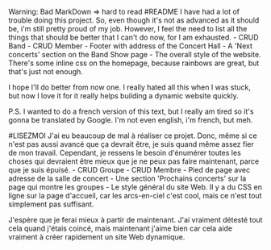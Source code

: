 Warning: Bad MarkDown => hard to read
#README
I have had a lot of trouble doing this project. So, even though it's not as advanced as it should be, i'm still pretty proud of my job.
However, I feel the need to list all the things that should be better that I can't do now, for I am exhausted.
	- CRUD Band
	- CRUD Member
	- Footer with address of the Concert Hall
	- A 'Next concerts' section on the Band Show page
	- The overall style of the website. There's some inline css on the homepage, because rainbows are great, but that's just not enough.

I hope I'll do better from now one. I really hated all this when I was stuck, but now I love it for it really helps building a dynamic website quickly.

P.S. I wanted to do a french version of this text, but I really am tired so it's gonna be translated by Google. I'm not even english, i'm french, but meh.

#LISEZMOI
J'ai eu beaucoup de mal à réaliser ce projet. Donc, même si ce n'est pas aussi avancé que ça devrait être, je suis quand même assez fier de mon travail.
Cependant, je ressens le besoin d'énumérer toutes les choses qui devraient être mieux que je ne peux pas faire maintenant, parce que je suis épuisé.
        - CRUD Groupe
        - CRUD Membre
        - Pied de page avec adresse de la salle de concert
        - Une section 'Prochains concerts' sur la page qui montre les groupes
        - Le style général du site Web. Il y a du CSS en ligne sur la page d'accueil, car les arcs-en-ciel c'est cool, mais ce n'est tout simplement pas suffisant.

J'espère que je ferai mieux à partir de maintenant. J'ai vraiment détesté tout cela quand j'étais coincé, mais maintenant j'aime bien car cela aide vraiment à créer rapidement un site Web dynamique.
